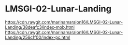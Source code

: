 # LMSGI-02-Lunar-Landing
https://cdn.rawgit.com/marinamaralon16/LMSGI-02-Lunar-Landing/38deafc3/index-mob.html
https://cdn.rawgit.com/marinamaralon16/LMSGI-02-Lunar-Landing/256c1f00/index-pc.html
